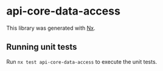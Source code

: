 # api-core-data-access

This library was generated with [Nx](https://nx.dev).

## Running unit tests

Run `nx test api-core-data-access` to execute the unit tests.

